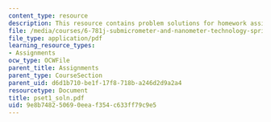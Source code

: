 ```yaml
---
content_type: resource
description: This resource contains problem solutions for homework assignment 1.
file: /media/courses/6-781j-submicrometer-and-nanometer-technology-spring-2006/9e8b748250690eeaf354c633ff79c9e5_pset1_soln.pdf
file_type: application/pdf
learning_resource_types:
- Assignments
ocw_type: OCWFile
parent_title: Assignments
parent_type: CourseSection
parent_uid: d6d1b710-be1f-17f8-718b-a246d2d9a2a4
resourcetype: Document
title: pset1_soln.pdf
uid: 9e8b7482-5069-0eea-f354-c633ff79c9e5
---
```

